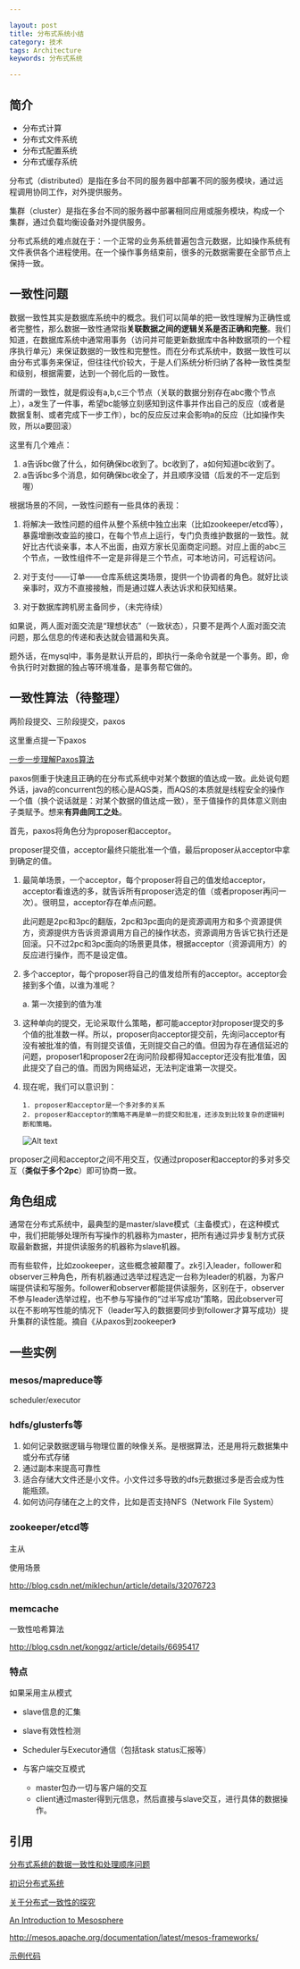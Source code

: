 ```yaml
---

layout: post
title: 分布式系统小结
category: 技术
tags: Architecture
keywords: 分布式系统

---
```


## 简介

- 分布式计算
- 分布式文件系统
- 分布式配置系统
- 分布式缓存系统

分布式（distributed）是指在多台不同的服务器中部署不同的服务模块，通过远程调用协同工作，对外提供服务。

集群（cluster）是指在多台不同的服务器中部署相同应用或服务模块，构成一个集群，通过负载均衡设备对外提供服务。

分布式系统的难点就在于：一个正常的业务系统普遍包含元数据，比如操作系统有文件表供各个进程使用。在一个操作事务结束前，很多的元数据需要在全部节点上保持一致。


## 一致性问题

数据一致性其实是数据库系统中的概念。我们可以简单的把一致性理解为正确性或者完整性，那么数据一致性通常指**关联数据之间的逻辑关系是否正确和完整**。我们知道，在数据库系统中通常用事务（访问并可能更新数据库中各种数据项的一个程序执行单元）来保证数据的一致性和完整性。而在分布式系统中，数据一致性可以由分布式事务来保证，但往往代价较大，于是人们系统分析归纳了各种一致性类型和级别，根据需要，达到一个弱化后的一致性。

所谓的一致性，就是假设有a,b,c三个节点（关联的数据分别存在abc撒个节点上），a发生了一件事，希望bc能够立刻感知到这件事并作出自己的反应（或者是数据复制、或者完成下一步工作），bc的反应反过来会影响a的反应（比如操作失败，所以a要回滚）

这里有几个难点：

1. a告诉bc做了什么，如何确保bc收到了。bc收到了，a如何知道bc收到了。
2. a告诉bc多个消息，如何确保bc收全了，并且顺序没错（后发的不一定后到喔）

根据场景的不同，一致性问题有一些具体的表现：

1. 将解决一致性问题的组件从整个系统中独立出来（比如zookeeper/etcd等），暴露增删改查监的接口，在每个节点上运行，专门负责维护数据的一致性。就好比古代谈亲事，本人不出面，由双方家长见面商定问题。对应上面的abc三个节点，一致性组件不一定是非得是三个节点，可本地访问，可远程访问。

2. 对于支付——订单——仓库系统这类场景，提供一个协调者的角色。就好比谈亲事时，双方不直接接触，而是通过媒人表达诉求和获知结果。
3. 对于数据库跨机房主备同步，（未完待续）

如果说，两人面对面交流是“理想状态”（一致状态），只要不是两个人面对面交流问题，那么信息的传递和表达就会错漏和失真。

题外话，在mysql中，事务是默认开启的，即执行一条命令就是一个事务。即，命令执行时对数据的独占等环境准备，是事务帮它做的。

## 一致性算法（待整理）

两阶段提交、三阶段提交，paxos

这里重点提一下paxos

[一步一步理解Paxos算法](http://mp.weixin.qq.com/s?__biz=MjM5MDg2NjIyMA==&mid=203607654&idx=1&sn=bfe71374fbca7ec5adf31bd3500ab95a&key=8ea74966bf01cfb6684dc066454e04bb5194d780db67f87b55480b52800238c2dfae323218ee8645f0c094e607ea7e6f&ascene=1&uin=MjA1MDk3Njk1&devicetype=webwx&version=70000001&pass_ticket=2ivcW%2FcENyzkz%2FGjIaPDdMzzf%2Bberd36%2FR3FYecikmo%3D)

paxos侧重于快速且正确的在分布式系统中对某个数据的值达成一致。此处说句题外话，java的concurrent包的核心是AQS类，而AQS的本质就是线程安全的操作一个值（换个说话就是：对某个数据的值达成一致），至于值操作的具体意义则由子类赋予。想来**有异曲同工之处**。

首先，paxos将角色分为proposer和acceptor。

proposer提交值，acceptor最终只能批准一个值，最后proposer从acceptor中拿到确定的值。

1. 最简单场景，一个acceptor，每个proposer将自己的值发给acceptor，acceptor看谁选的多，就告诉所有proposer选定的值（或者proposer再问一次）。很明显，acceptor存在单点问题。

	 此问题是2pc和3pc的翻版，2pc和3pc面向的是资源调用方和多个资源提供方，资源提供方告诉资源调用方自己的操作状态，资源调用方告诉它执行还是回滚。只不过2pc和3pc面向的场景更具体，根据acceptor（资源调用方）的反应进行操作，而不是设定值。

2. 多个acceptor，每个proposer将自己的值发给所有的acceptor。acceptor会接到多个值，以谁为准呢？

	a. 第一次接到的值为准

3. 这种单向的提交，无论采取什么策略，都可能acceptor对proposer提交的多个值的批准数一样。所以，proposer向acceptor提交前，先询问acceptor有没有被批准的值，有则提交该值，无则提交自己的值。但因为存在通信延迟的问题，proposer1和proposer2在询问阶段都得知acceptor还没有批准值，因此提交了自己的值。而因为网络延迟，无法判定谁第一次提交。
4. 现在呢，我们可以意识到：

	   1. proposer和acceptor是一个多对多的关系
	   2. proposer和acceptor的策略不再是单一的提交和批准，还涉及到比较复杂的逻辑判断和策略。

	  ![Alt text](/public/upload/architecture/paxos_flow.png)
	  
proposer之间和acceptor之间不用交互，仅通过proposer和acceptor的多对多交互（**类似于多个2pc**）即可协商一致。

## 角色组成

通常在分布式系统中，最典型的是master/slave模式（主备模式），在这种模式中，我们把能够处理所有写操作的机器称为master，把所有通过异步复制方式获取最新数据，并提供读服务的机器称为slave机器。

而有些软件，比如zookeeper，这些概念被颠覆了。zk引入leader，follower和observer三种角色，所有机器通过选举过程选定一台称为leader的机器，为客户端提供读和写服务。follower和observer都能提供读服务，区别在于，observer不参与leader选举过程，也不参与写操作的“过半写成功”策略，因此observer可以在不影响写性能的情况下（leader写入的数据要同步到follower才算写成功）提升集群的读性能。摘自《从paxos到zookeeper》



## 一些实例

### mesos/mapreduce等

scheduler/executor

### hdfs/glusterfs等

1. 如何记录数据逻辑与物理位置的映像关系。是根据算法，还是用将元数据集中或分布式存储
2. 通过副本来提高可靠性
3. 适合存储大文件还是小文件。小文件过多导致的dfs元数据过多是否会成为性能瓶颈。
4. 如何访问存储在之上的文件，比如是否支持NFS（Network File System）


### zookeeper/etcd等

主从

使用场景

http://blog.csdn.net/miklechun/article/details/32076723

### memcache

一致性哈希算法


http://blog.csdn.net/kongqz/article/details/6695417

### 特点

如果采用主从模式

- slave信息的汇集
- slave有效性检测
- Scheduler与Executor通信（包括task status汇报等）
- 与客户端交互模式

    - master包办一切与客户端的交互
    - client通过master得到元信息，然后直接与slave交互，进行具体的数据操作。




## 引用

[分布式系统的数据一致性和处理顺序问题](http://www.nginx.cn/4331.html)

[初识分布式系统](http://www.hollischuang.com/archives/655)

[关于分布式一致性的探究](http://www.hollischuang.com/archives/663)

[An Introduction to Mesosphere](https://www.digitalocean.com/community/tutorials/an-introduction-to-mesosphere)

[http://mesos.apache.org/documentation/latest/mesos-frameworks/ ](http://mesos.apache.org/documentation/latest/mesos-frameworks/)

[示例代码](https://github.com/qiankunli/mesos/)